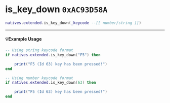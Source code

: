 # is_key_down `0xAC93D58A`

```lua
natives.extended.is_key_down(_keycode --[[ number/string ]])
```

---

#### 💡Example Usage

```lua
-- Using string keycode format
if natives.extended.is_key_down("F5") then

    print("F5 (Id 63) key has been pressed!")
end
```

```lua
-- Using number keycode format
if natives.extended.is_key_down(63) then

    print("F5 (Id 63) key has been pressed!")
end
```
